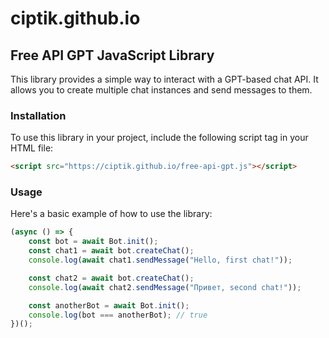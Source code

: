 # ciptik.github.io

## Free API GPT JavaScript Library

This library provides a simple way to interact with a GPT-based chat API. It allows you to create multiple chat instances and send messages to them.

### Installation

To use this library in your project, include the following script tag in your HTML file:

```html
<script src="https://ciptik.github.io/free-api-gpt.js"></script>
```

### Usage

Here's a basic example of how to use the library:

```javascript
(async () => {
    const bot = await Bot.init();
    const chat1 = await bot.createChat();
    console.log(await chat1.sendMessage("Hello, first chat!"));

    const chat2 = await bot.createChat();
    console.log(await chat2.sendMessage("Привет, second chat!"));

    const anotherBot = await Bot.init();
    console.log(bot === anotherBot); // true
})();
```
 
